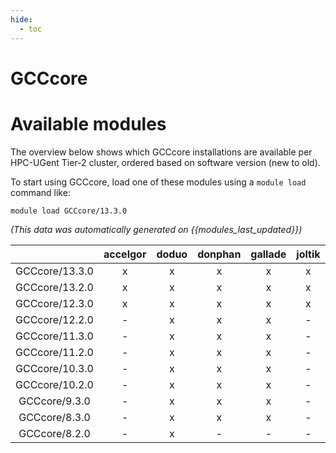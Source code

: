 ```yaml
---
hide:
  - toc
---
```


GCCcore
=======

# Available modules


The overview below shows which GCCcore installations are available per HPC-UGent Tier-2 cluster, ordered based on software version (new to old).

To start using GCCcore, load one of these modules using a `module load` command like:

```shell
module load GCCcore/13.3.0
```

*(This data was automatically generated on {{modules_last_updated}})*  

| |accelgor|doduo|donphan|gallade|joltik|shinx|
| :---: | :---: | :---: | :---: | :---: | :---: | :---: |
|GCCcore/13.3.0|x|x|x|x|x|x|
|GCCcore/13.2.0|x|x|x|x|x|x|
|GCCcore/12.3.0|x|x|x|x|x|x|
|GCCcore/12.2.0|-|x|x|x|-|x|
|GCCcore/11.3.0|-|x|x|x|-|x|
|GCCcore/11.2.0|-|x|x|x|-|x|
|GCCcore/10.3.0|-|x|x|x|-|-|
|GCCcore/10.2.0|-|x|x|x|-|-|
|GCCcore/9.3.0|-|x|x|x|-|-|
|GCCcore/8.3.0|-|x|x|x|-|-|
|GCCcore/8.2.0|-|x|-|-|-|-|
